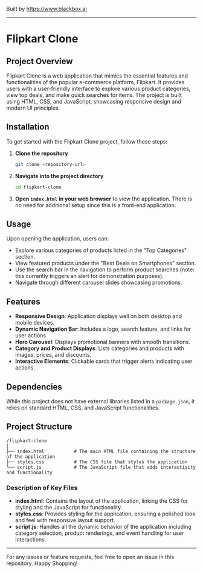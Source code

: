 
Built by https://www.blackbox.ai

---

# Flipkart Clone

## Project Overview
Flipkart Clone is a web application that mimics the essential features and functionalities of the popular e-commerce platform, Flipkart. It provides users with a user-friendly interface to explore various product categories, view top deals, and make quick searches for items. The project is built using HTML, CSS, and JavaScript, showcasing responsive design and modern UI principles.

## Installation
To get started with the Flipkart Clone project, follow these steps:

1. **Clone the repository**
   ```bash
   git clone <repository-url>
   ```
2. **Navigate into the project directory**
   ```bash
   cd flipkart-clone
   ```
3. **Open `index.html` in your web browser** to view the application. There is no need for additional setup since this is a front-end application.

## Usage
Upon opening the application, users can:
- Explore various categories of products listed in the "Top Categories" section.
- View featured products under the "Best Deals on Smartphones" section.
- Use the search bar in the navigation to perform product searches (note: this currently triggers an alert for demonstration purposes).
- Navigate through different carousel slides showcasing promotions.

## Features
- **Responsive Design**: Application displays well on both desktop and mobile devices.
- **Dynamic Navigation Bar**: Includes a logo, search feature, and links for user actions.
- **Hero Carousel**: Displays promotional banners with smooth transitions.
- **Category and Product Displays**: Lists categories and products with images, prices, and discounts.
- **Interactive Elements**: Clickable cards that trigger alerts indicating user actions.

## Dependencies
While this project does not have external libraries listed in a `package.json`, it relies on standard HTML, CSS, and JavaScript functionalities.

## Project Structure
```plaintext
/flipkart-clone
│
├── index.html           # The main HTML file containing the structure of the application
├── styles.css           # The CSS file that styles the application
└── script.js            # The JavaScript file that adds interactivity and functionality 
```

### Description of Key Files
- **index.html**: Contains the layout of the application, linking the CSS for styling and the JavaScript for functionality.
- **styles.css**: Provides styling for the application, ensuring a polished look and feel with responsive layout support.
- **script.js**: Handles all the dynamic behavior of the application including category selection, product renderings, and event handling for user interactions.

---

For any issues or feature requests, feel free to open an issue in this repository. Happy Shopping!